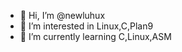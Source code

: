 - 👋 Hi, I’m @newluhux
- 👀 I’m interested in Linux,C,Plan9
- 🌱 I’m currently learning C,Linux,ASM
<!---
newluhux/newluhux is a ✨ special ✨ repository because its `README.md` (this file) appears on your GitHub profile.
You can click the Preview link to take a look at your changes.
--->
